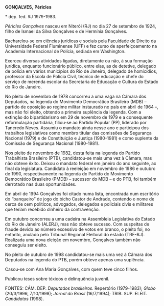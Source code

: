 **GONÇALVES,** **Péricles**

\* dep. fed. RJ 1979-1983.

*Péricles Gonçalves* nasceu em Niterói (RJ) no dia 27 de setembro de
1924, filho de Ismael da Silva Gonçalves e de Hermínia Gonçalves.

Bacharelou-se em ciências jurídicas e sociais pela Faculdade de Direito
da Universidade Federal Fluminense (UFF) e fez curso de aperfeiçoamento
na Academia Internacional de Polícia, sediada em Washington.

Exerceu diversas atividades ligadas, diretamente ou não, à sua formação
jurídica, enquanto funcionário público, entre elas, as de detetive,
delegado de polícia em vários municípios do Rio de Janeiro, delegado de
homicídios, professor da Escola de Polícia Civil, técnico de educação e
chefe do serviço de merenda escolar da Secretaria de Educação e Cultura
do Estado do Rio de Janeiro.

No pleito de novembro de 1978 concorreu a uma vaga na Câmara dos
Deputados, na legenda do Movimento Democrático Brasileiro (MDB) –
partido de oposição ao regime militar instaurado no país em abril de
1964 –, mas não foi eleito, obtendo a primeira suplência da legenda. Com
a extinção do bipartidarismo em 29 de novembro de 1979 e a consequente
reformulação partidária, filiou-se ao Partido Popular (PP), liderado por
Tancredo Neves. Assumiu o mandato ainda nesse ano e participou dos
trabalhos legislativos como membro titular das comissões de Segurança
Nacional (1979) e de Constituição e Justiça (1980-1981) e como suplente
da Comissão de Segurança Nacional (1980-1981).

Nos pleito de novembro de 1982, desta feita na legenda do Partido
Trabalhista Brasileiro (PTB), candidatou-se mais uma vez à Câmara, mas
não obteve êxito. Deixou o mandato federal em janeiro do ano seguinte,
ao final da legislatura. Candidato à reeleição em novembro de 1986 e
outubro de 1990, respectivamente na legenda do Partido do Movimento
Democrático Brasileiro (PMDB) – sucessor do MDB – e do PTB, foi também
derrotado nas duas oportunidades.

Em abril de 1994 Gonçalves foi citado numa lista, encontrada num
escritório do “banqueiro” de jogo do bicho Castor de Andrade, contendo o
nome de cerca de cem políticos, advogados, delegados e policiais civis e
militares que teriam recebido dinheiro da contravenção.

Em outubro concorreu a uma cadeira na Assembleia Legislativa do Estado
do Rio de Janeiro (ALERJ), mas não obteve sucesso. Com suspeitas de
fraude devido ao número excessivo de votos em branco, o pleito foi, no
entanto, anulado pelo Tribunal Regional Eleitoral do estado (TRE-RJ).
Realizada uma nova eleição em novembro, Gonçalves também não conseguiu
ser eleito.

No pleito de outubro de 1998 candidatou-se mais uma vez à Câmara dos
Deputados na legenda do PTB, porém obteve apenas uma suplência.

Casou-se com Ana Maria Gonçalves, com quem teve cinco filhos.

Publicou teses sobre tóxicos e delinquência juvenil.

FONTES: CÂM. DEP. *Deputados brasileiros*. Repertório (1979-1983);
*Globo* (20/3/1996, 7/10/1998); *Jornal do Brasil* (16/7/1994); TRIB.
SUP. ELEIT. *Candidatos* (1998).
